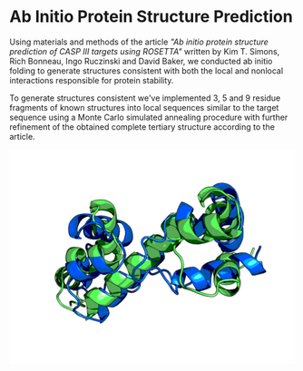 # Ab Initio Protein Structure Prediction

Using materials and methods of the article *"Ab initio protein structure prediction of CASP III targets using ROSETTA"* written by Kim T. Simons, Rich Bonneau, Ingo Ruczinski and David Baker, we conducted ab initio folding to generate structures consistent with both the local and nonlocal interactions responsible for protein stability.

To generate structures consistent we've implemented 3, 5 and 9 residue fragments of known structures into local sequences similar to the target sequence using a Monte Carlo simulated annealing procedure with further refinement of the obtained complete tertiary structure according to the article.

<img src="./images/1bl0_ref4.png">

